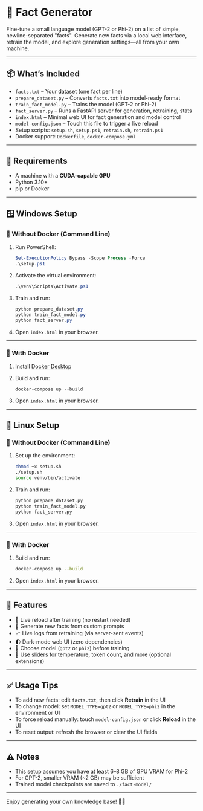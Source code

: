 # 🧠 Fact Generator

Fine-tune a small language model (GPT-2 or Phi-2) on a list of simple, newline-separated "facts". Generate new facts via a local web interface, retrain the model, and explore generation settings—all from your own machine.

---

## 📦 What’s Included

- `facts.txt` – Your dataset (one fact per line)
- `prepare_dataset.py` – Converts `facts.txt` into model-ready format
- `train_fact_model.py` – Trains the model (GPT-2 or Phi-2)
- `fact_server.py` – Runs a FastAPI server for generation, retraining, stats
- `index.html` – Minimal web UI for fact generation and model control
- `model-config.json` – Touch this file to trigger a live reload
- Setup scripts: `setup.sh`, `setup.ps1`, `retrain.sh`, `retrain.ps1`
- Docker support: `Dockerfile`, `docker-compose.yml`

---

## 🧰 Requirements

- A machine with a **CUDA-capable GPU**
- Python 3.10+
- pip or Docker

---

## 🪟 Windows Setup

### 🔧 Without Docker (Command Line)

1. Run PowerShell:
   ```powershell
   Set-ExecutionPolicy Bypass -Scope Process -Force
   .\setup.ps1
   ```

2. Activate the virtual environment:

   ```powershell
   .\venv\Scripts\Activate.ps1
   ```

3. Train and run:

   ```powershell
   python prepare_dataset.py
   python train_fact_model.py
   python fact_server.py
   ```

4. Open `index.html` in your browser.

---

### 🐳 With Docker

1. Install [Docker Desktop](https://www.docker.com/products/docker-desktop)

2. Build and run:

   ```powershell
   docker-compose up --build
   ```

3. Open `index.html` in your browser.

---

## 🐧 Linux Setup

### 🔧 Without Docker (Command Line)

1. Set up the environment:

   ```bash
   chmod +x setup.sh
   ./setup.sh
   source venv/bin/activate
   ```

2. Train and run:

   ```bash
   python prepare_dataset.py
   python train_fact_model.py
   python fact_server.py
   ```

3. Open `index.html` in your browser.

---

### 🐳 With Docker

1. Build and run:

   ```bash
   docker-compose up --build
   ```

2. Open `index.html` in your browser.

---

## 🧪 Features

* 🔁 Live reload after training (no restart needed)
* 💬 Generate new facts from custom prompts
* 📈 Live logs from retraining (via server-sent events)
* 🌓 Dark-mode web UI (zero dependencies)
* 🔧 Choose model (`gpt2` or `phi2`) before training
* 🧠 Use sliders for temperature, token count, and more (optional extensions)

---

## ✅ Usage Tips

* To add new facts: edit `facts.txt`, then click **Retrain** in the UI
* To change model: set `MODEL_TYPE=gpt2` or `MODEL_TYPE=phi2` in the environment or UI
* To force reload manually: touch `model-config.json` or click **Reload** in the UI
* To reset output: refresh the browser or clear the UI fields

---

## ⚠️ Notes

* This setup assumes you have at least 6–8 GB of GPU VRAM for Phi-2
* For GPT-2, smaller VRAM (\~2 GB) may be sufficient
* Trained model checkpoints are saved to `./fact-model/`

---

Enjoy generating your own knowledge base! 🧠✨
